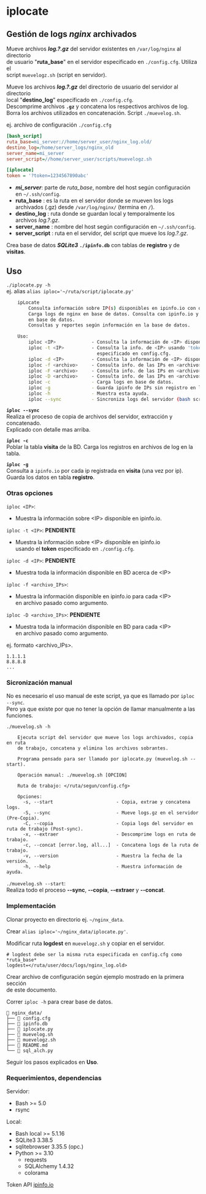 # iplocate

## Gestión de logs *nginx* archivados

Mueve archivos ***log.?.gz*** del servidor existentes en `/var/log/nginx` al directorio  
de usuario "**ruta_base**" en el servidor especificado en `./config.cfg`. Utiliza el  
script `muevelogz.sh` (script en servidor).  

Mueve los archivos ***log.?.gz*** del directorio de usuario del servidor al directorio  
local "**destino_log**" especificado en `./config.cfg`.  
Descomprime archivos **`.gz`** y concatena los respectivos archivos de log.  
Borra los archivos utilizados en concatenación. Script `./muevelog.sh`.  

ej. archivo de configuración `./config.cfg`
```cfg
[bash_script]
ruta_base=mi_server://home/server_user/nginx_log.old/
destino_log=/home/server_logs/nginx_old
server_name=mi_server
server_script=//home/server_user/scripts/muevelogz.sh

[iplocate]
token = '?token=1234567890abc'
```
- ***mi_server***: parte de *ruta_base*, nombre del host según configuración  
  en `~/.ssh/config`.  
- **ruta_base** : es la ruta en el servidor donde se mueven los logs  
  archivados (.gz) desde `/var/log/nginx/` (termina en `/`).  
- **destino_log** : ruta donde se guardan local y temporalmente los  
  archivos *log.?.gz*.  
- **server_name** : nombre del host según configuración en `~/.ssh/config`.  
- **server_script** : ruta en el servidor, del script que mueve los *log.?.gz*.


Crea base de datos ***SQLite3*** **`./ipinfo.db`** con tablas de **registro** y de **visitas**.  

## Uso
`./iplocate.py -h`  
ej. alias `alias iploc='~/ruta/script/iplocate.py'`  
```bash
    ipLocate
        Consulta información sobre IP(s) disponibles en ipinfo.io con o sin token.
        Carga logs de nginx en base de datos. Consulta con ipinfo.io y registra
        en base de datos.
        Consultas y reportes según información en la base de datos.

    Uso:
        iploc <IP>             - Consulta la información de <IP> disponible en ipinfo.io.
        iploc -t <IP>          - Consulta la info. de <IP> usando 'token' de ipinfo.io,
                                 especificado en config.cfg.
        iploc -d <IP>          - Consulta la información de <IP> disponible en base de datos.
        iploc -f <archivo>     - Consulta info. de las IPs en <archivo> (ipinfo.io).
        iploc -F <archivo>     - Consulta info. de las IPs en <archivo> (token, ipinfo.io).
        iploc -D <archivo>     - Consulta info. de las IPs en <archivo> (base de datos).
        iploc -c               - Carga logs en base de datos.
        iploc -g               - Guarda ipinfo de IPs sin registro en la BD.
        iploc -h               - Muestra esta ayuda.
        iploc --sync           - Sincroniza logs del servidor (bash script).
```

**`iploc --sync`**  
Realiza el proceso de copia de archivos del servidor, extracción y concatenado.  
Explicado con detalle mas arriba.  

**`iploc -c`**  
Poblar la tabla **visita** de la BD. Carga los registros en archivos de log en la tabla.  

**`iploc -g`**  
Consulta a `ipinfo.io` por cada ip registrada en **visita** (una vez por ip).  
Guarda los datos en tabla **registro**.

### Otras opciones

`iploc <IP>`:  
  - Muestra la información sobre \<IP\> disponible en ipinfo.io.  

`iploc -t <IP>`: **PENDIENTE**  
  - Muestra la información sobre \<IP\> disponible en ipinfo.io  
  usando el **token** especificado en `./config.cfg`.  

`iploc -d <IP>`: **PENDIENTE**  
  - Muestra toda la información disponible en BD acerca de \<IP\>  

`iploc -f <archivo_IPs>`:  
  - Muestra la información disponible en ipinfo.io para cada \<IP\>  
  en archivo pasado como argumento.  

`iploc -D <archivo_IPs>`: **PENDIENTE**  
  - Muestra toda la información disponible en BD para cada \<IP\>  
  en archivo pasado como argumento.  

ej. formato \<archivo_IPs\>.  
```
1.1.1.1
8.8.8.8
...
```  

### Sicronización manual

No es necesario el uso manual de este script, ya que es llamado por `iploc --sync`.  
Pero ya que existe por que no tener la opción de llamar manualmente a las funciones.  

`./muevelog.sh -h`  
```
    Ejecuta script del servidor que mueve los logs archivados, copia en ruta
    de trabajo, concatena y elimina los archivos sobrantes.

    Programa pensado para ser llamado por iplocate.py (muevelog.sh --start).

    Operación manual: ./muevelog.sh [OPCION]

    Ruta de trabajo: </ruta/segun/config.cfg>

    Opciones:
      -s, --start                       - Copia, extrae y concatena logs.
      -S, --sync                        - Mueve logs.gz en el servidor (Pre-Copia).
      -C, --copia                       - Copia logs del servidor en ruta de trabajo (Post-sync).
      -x, --extraer                     - Descomprime logs en ruta de trabajo.
      -c, --concat [error.log, all...]  - Concatena logs de la ruta de trabajo.
      -v, --version                     - Muestra la fecha de la versión.
      -h, --help                        - Muestra información de ayuda.
```

`./muevelog.sh --start`:  
Realiza todo el proceso **--sync**,  **--copia**, **--extraer** y **--concat**.  


### Implementación
Clonar proyecto en directorio ej. `~/nginx_data`.  

Crear `alias iploc='~/nginx_data/iplocate.py'`.  

Modificar ruta **logdest** en `muevelogz.sh` y copiar en el servidor.  
```
# logdest debe ser la misma ruta especificada en config.cfg como *ruta_base*
logdest=</ruta/user/docs/logs/nginx_log.old>
```
Crear archivo de configuración según ejemplo mostrado en la primera sección  
de este documento.  

Correr `iploc -h` para crear base de datos.  

```
📂️ nginx_data/
├── 📄️ config.cfg
├── 📄️ ipinfo.db
├── 📄️ iplocate.py
├── 📄️ muevelog.sh
├── 📄️ muevelogz.sh
├── 📄️ README.md
└── 📄️ sql_alch.py
```

Seguir los pasos explicados en  **Uso**.

### Requerimientos, dependencias

Servidor:
- Bash >= 5.0
- rsync  

Local:
- Bash local >= 5.1.16
- SQLite3 3.38.5
- sqlitebrowser 3.35.5 (opc.)
- Python >= 3.10
  - requests
  - SQLAlchemy 1.4.32
  - colorama

Token API [ipinfo.io](https://ipinfo.io/)


